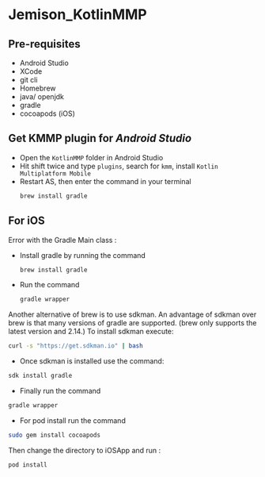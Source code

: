 # **Jemison_KotlinMMP**

## **Pre-requisites**

- Android Studio
- XCode
- git cli
- Homebrew
- java/ openjdk
- gradle
- cocoapods (iOS)


## Get **KMMP plugin** for *Android Studio*

- Open the `KotlinMMP` folder in Android Studio
- Hit shift twice and type `plugins`, search for `kmm`, install `Kotlin Multiplatform Mobile`
- Restart AS, then enter the command in your terminal
  ```zsh
  brew install gradle 
  ```

## For iOS

Error with the Gradle Main class : 
- Install gradle by running the command 
  ```zsh 
  brew install gradle
  ```
- Run the command 
  ```zsh 
  gradle wrapper
  ```
Another alternative of brew is to use sdkman. An advantage of sdkman over brew is that many versions of gradle are supported. (brew only supports the latest version and 2.14.) To install sdkman execute:
 ```zsh 
curl -s "https://get.sdkman.io" | bash
 ```
 
 - Once sdkman is installed use the command:
 ```zsh 
sdk install gradle
 ```
 - Finally run the command 
  ```zsh 
  gradle wrapper
  ```
- For pod install run the command 
```zsh 
sudo gem install cocoapods
  ```
Then change the directory to iOSApp and run :
```zsh 
pod install
  ```
 
